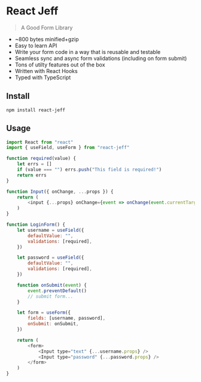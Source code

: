 # React Jeff

> A Good Form Library

- ~800 bytes minified+gzip
- Easy to learn API
- Write your form code in a way that is reusable and testable
- Seamless sync and async form validations (including on form submit)
- Tons of utilty features out of the box
- Written with React Hooks
- Typed with TypeScript

## Install

```
npm install react-jeff
```

## Usage

```js
import React from "react"
import { useField, useForm } from "react-jeff"

function required(value) {
	let errs = []
	if (value === "") errs.push("This field is required!")
	return errs
}

function Input({ onChange, ...props }) {
	return (
		<input {...props} onChange={event => onChange(event.currentTarget.value)} />
	)
}

function LoginForm() {
	let username = useField({
		defaultValue: "",
		validations: [required],
	})

	let password = useField({
		defaultValue: "",
		validations: [required],
	})

	function onSubmit(event) {
		event.preventDefault()
		// submit form...
	}

	let form = useForm({
		fields: [username, password],
		onSubmit: onSubmit,
	})

	return (
		<form>
			<Input type="text" {...username.props} />
			<Input type="password" {...password.props} />
		</form>
	)
}
```
